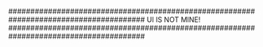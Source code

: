 #######################################################################################
 UI IS NOT MINE!
#######################################################################################
